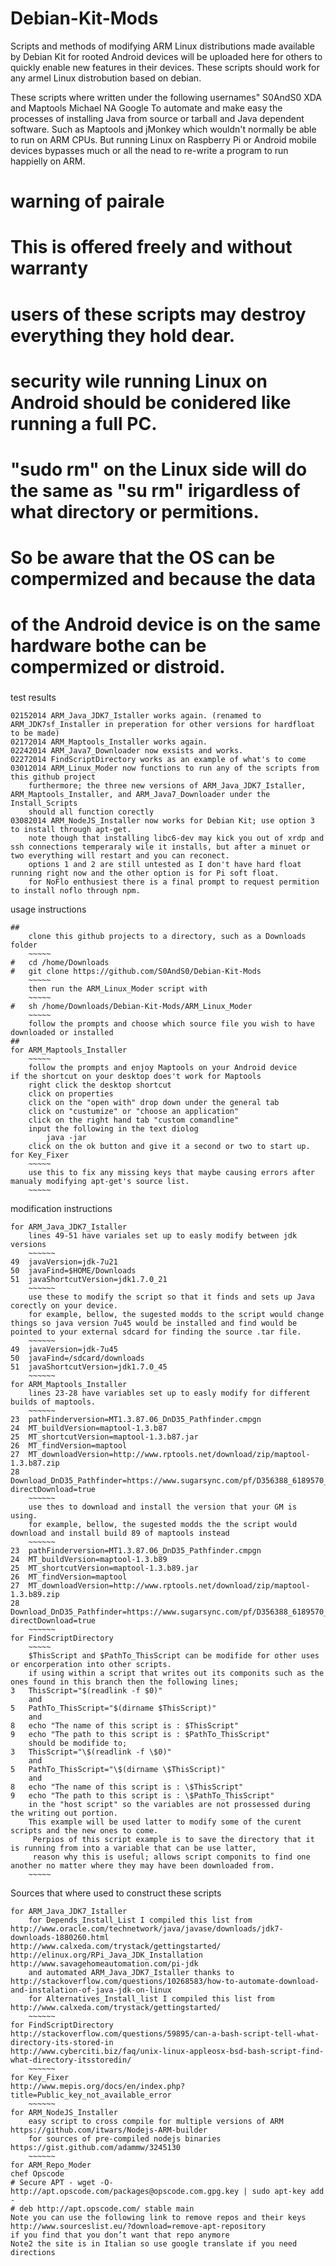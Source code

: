 Debian-Kit-Mods
===============

Scripts and methods of modifying ARM Linux distributions made available by Debian Kit for rooted Android devices will be uploaded here for others to quickly enable new features in their devices.
These scripts should work for any armel Linux distrobution based on debian.

These scripts where written under the following usernames"
S0AndS0
	XDA and Maptools
Michael NA
	 Google
To automate and make easy the processes of installing Java from source or tarball and Java dependent software.
Such as Maptools and jMonkey which wouldn't normally be able to run on ARM CPUs. But running Linux on Raspberry Pi or Android mobile devices bypasses much or all the nead to re-write a program to run happielly on ARM.
###
# warning of pairale
# This is offered freely and without warranty
# users of these scripts may destroy everything they hold dear.
# security wile running Linux on Android should be conidered like running a full PC. 
# "sudo rm" on the Linux side will do the same as "su rm" irigardless of what directory or permitions.
# So be aware that the OS can be compermized and because the data 
# of the Android device is on the same hardware bothe can be compermized or distroid.
###
test results
~~~~~~
02152014 ARM_Java_JDK7_Istaller works again. (renamed to ARM_JDK7sf_Installer in preperation for other versions for hardfloat to be made)
02172014 ARM_Maptools_Installer works again.
02242014 ARM_Java7_Downloader now exsists and works.
02272014 FindScriptDirectory works as an example of what's to come
03012014 ARM_Linux_Moder now functions to run any of the scripts from this github project
	furthermore; the three new versions of ARM_Java_JDK7_Istaller, ARM_Maptools_Installer, and ARM_Java7_Downloader under the Install_Scripts 
	should all function corectly
03082014 ARM_NodeJS_Installer now works for Debian Kit; use option 3 to install through apt-get.
	note though that installing libc6-dev may kick you out of xrdp and ssh connections temperaraly wile it installs, but after a minuet or two everything will restart and you can reconect.
	options 1 and 2 are still untested as I don't have hard float running right now and the other option is for Pi soft float.
	for NoFlo enthusiest there is a final prompt to request permition to install noflo through npm.
~~~~~~
usage instructions
~~~~~~
##
	clone this github projects to a directory, such as a Downloads folder
	~~~~~
#	cd /home/Downloads
#	git clone https://github.com/S0AndS0/Debian-Kit-Mods
	~~~~~
	then run the ARM_Linux_Moder script with
	~~~~~
#	sh /home/Downloads/Debian-Kit-Mods/ARM_Linux_Moder
	~~~~~
	follow the prompts and choose which source file you wish to have downloaded or installed
##
for ARM_Maptools_Installer
	~~~~~
	follow the prompts and enjoy Maptools on your Android device
if the shortcut on your desktop does't work for Maptools
	right click the desktop shortcut
	click on properties
	click on the "open with" drop down under the general tab
	click on "custumize" or "choose an application"
	click on the right hand tab "custom comandline"
	input the following in the text diolog
		java -jar
	click on the ok button and give it a second or two to start up.
for Key_Fixer
	~~~~~
	use this to fix any missing keys that maybe causing errors after manualy modifying apt-get's source list.
	~~~~~
~~~~~~

modification instructions
~~~~~~
for ARM_Java_JDK7_Istaller
	lines 49-51 have variales set up to easly modify between jdk versions
	~~~~~~
49	javaVersion=jdk-7u21
50	javaFind=$HOME/Downloads
51	javaShortcutVersion=jdk1.7.0_21
	~~~~~~
	use these to modify the script so that it finds and sets up Java corectly on your device.
	for example, bellow, the sugested modds to the script would change things so java version 7u45 would be installed and find would be pointed to your external sdcard for finding the source .tar file.
	~~~~~~
49	javaVersion=jdk-7u45
50	javaFind=/sdcard/downloads
51	javaShortcutVersion=jdk1.7.0_45
	~~~~~~
for ARM_Maptools_Installer
	lines 23-28 have variables set up to easly modify for different builds of maptools.
	~~~~~~
23	pathFinderversion=MT1.3.87.06_DnD35_Pathfinder.cmpgn
24	MT_buildVersion=maptool-1.3.b87
25	MT_shortcutVersion=maptool-1.3.b87.jar
26	MT_findVersion=maptool
27	MT_downloadVersion=http://www.rptools.net/download/zip/maptool-1.3.b87.zip
28	Download_DnD35_Pathfinder=https://www.sugarsync.com/pf/D356388_6189570_977596?directDownload=true
	~~~~~~
	use thes to download and install the version that your GM is using.
	for example, bellow, the sugested modds the the script would download and install build 89 of maptools instead
	~~~~~~
23	pathFinderversion=MT1.3.87.06_DnD35_Pathfinder.cmpgn
24	MT_buildVersion=maptool-1.3.b89
25	MT_shortcutVersion=maptool-1.3.b89.jar
26	MT_findVersion=maptool
27	MT_downloadVersion=http://www.rptools.net/download/zip/maptool-1.3.b89.zip
28	Download_DnD35_Pathfinder=https://www.sugarsync.com/pf/D356388_6189570_977596?directDownload=true
	~~~~~~
for FindScriptDirectory
	~~~~~
	$ThisScript and $PathTo_ThisScript can be modifide for other uses or encorperation into other scripts.
	if using within a script that writes out its componits such as the ones found in this branch then the following lines;
3	ThisScript="$(readlink -f $0)"
	and
5	PathTo_ThisScript="$(dirname $ThisScript)"
	and
8	echo "The name of this script is : $ThisScript"
9	echo "The path to this script is : $PathTo_ThisScript"
	should be modifide to;
3	ThisScript="\$(readlink -f \$0)"
	and
5	PathTo_ThisScript="\$(dirname \$ThisScript)"
	and
8	echo "The name of this script is : \$ThisScript"
9	echo "The path to this script is : \$PathTo_ThisScript"
	in the "host script" so the variables are not prossessed during the writing out portion.
	This example will be used latter to modify some of the curent scripts and the new ones to come.
	 Perpios of this script example is to save the directory that it is running from into a variable that can be use latter,
	 reason why this is useful; allows script componits to find one another no matter where they may have been downloaded from. 
	~~~~~
~~~~~~

Sources that where used to construct these scripts
~~~~~~
for ARM_Java_JDK7_Istaller
	for Depends_Install_List I compiled this list from
http://www.oracle.com/technetwork/java/javase/downloads/jdk7-downloads-1880260.html
http://www.calxeda.com/trystack/gettingstarted/
http://elinux.org/RPi_Java_JDK_Installation
http://www.savagehomeautomation.com/pi-jdk
	and automated ARM_Java_JDK7_Istaller thanks to 
http://stackoverflow.com/questions/10268583/how-to-automate-download-and-instalation-of-java-jdk-on-linux
	for Alternatives_Install_list I compiled this list from
http://www.calxeda.com/trystack/gettingstarted/
	~~~~~~
for FindScriptDirectory
http://stackoverflow.com/questions/59895/can-a-bash-script-tell-what-directory-its-stored-in
http://www.cyberciti.biz/faq/unix-linux-appleosx-bsd-bash-script-find-what-directory-itsstoredin/
	~~~~~~
for Key_Fixer
http://www.mepis.org/docs/en/index.php?title=Public_key_not_available_error
	~~~~~~
for ARM_NodeJS_Installer
	easy script to cross compile for multiple versions of ARM
https://github.com/itwars/Nodejs-ARM-builder
	for sources of pre-compiled nodejs binaries
https://gist.github.com/adammw/3245130
	~~~~~~
for ARM_Repo_Moder
chef Opscode
# Secure APT - wget -O- http://apt.opscode.com/packages@opscode.com.gpg.key | sudo apt-key add -
# deb http://apt.opscode.com/ stable main
Note you can use the following link to remove repos and their keys
http://www.sourceslist.eu/?download=remove-apt-repository
if you find that you don’t want that repo anymore
Note2 the site is in Italian so use google translate if you need directions
~~~~~~

